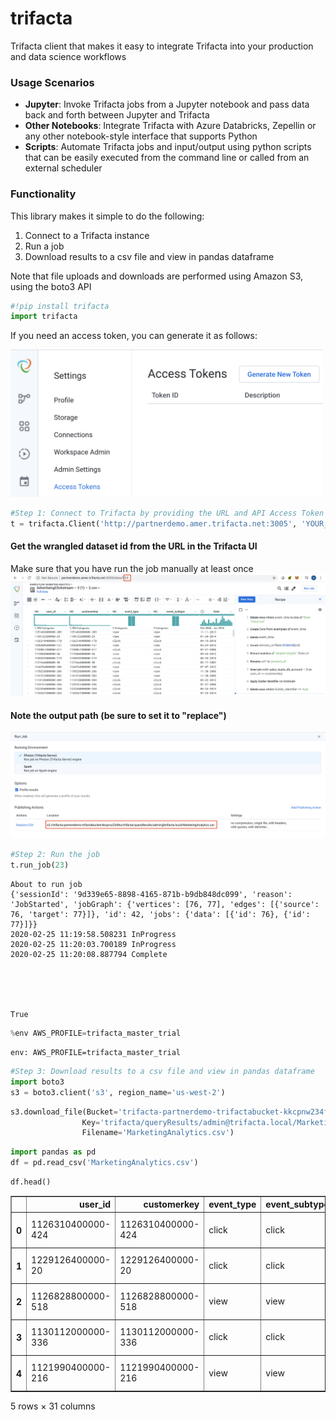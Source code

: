 
# trifacta

Trifacta client that makes it easy to integrate Trifacta into your production and data science workflows

### Usage Scenarios
- **Jupyter**: Invoke Trifacta jobs from a Jupyter notebook and pass data back and forth between Jupyter and Trifacta
- **Other Notebooks**: Integrate Trifacta with Azure Databricks, Zepellin or any other notebook-style interface that supports Python
- **Scripts**: Automate Trifacta jobs and input/output using python scripts that can be easily executed from the command line or called from an external scheduler

### Functionality
This library makes it simple to do the following:
1. Connect to a Trifacta instance
2. Run a job
3. Download results to a csv file and view in pandas dataframe

Note that file uploads and downloads are performed using Amazon S3, using the boto3 API


```python
#!pip install trifacta
import trifacta
```

If you need an access token, you can generate it as follows:

<img src="https://github.com/vbalasu/trifacta/raw/master/media/generate_token.png" width=500px />


```python
#Step 1: Connect to Trifacta by providing the URL and API Access Token
t = trifacta.Client('http://partnerdemo.amer.trifacta.net:3005', 'YOUR_ACCESS_TOKEN')
```

#### Get the wrangled dataset id from the URL in the Trifacta UI
Make sure that you have run the job manually at least once
![Edit recipe](https://github.com/vbalasu/trifacta/raw/master/media/edit_recipe.png)

#### Note the output path (be sure to set it to "replace")
![Publish settings](https://github.com/vbalasu/trifacta/raw/master/media/publish_settings.png)


```python
#Step 2: Run the job
t.run_job(23)
```

    About to run job
    {'sessionId': '9d339e65-8898-4165-871b-b9db848dc099', 'reason': 'JobStarted', 'jobGraph': {'vertices': [76, 77], 'edges': [{'source': 76, 'target': 77}]}, 'id': 42, 'jobs': {'data': [{'id': 76}, {'id': 77}]}}
    2020-02-25 11:19:58.508231 InProgress
    2020-02-25 11:20:03.700189 InProgress
    2020-02-25 11:20:08.887794 Complete





    True




```python
%env AWS_PROFILE=trifacta_master_trial
```

    env: AWS_PROFILE=trifacta_master_trial



```python
#Step 3: Download results to a csv file and view in pandas dataframe
import boto3
s3 = boto3.client('s3', region_name='us-west-2')
```


```python
s3.download_file(Bucket='trifacta-partnerdemo-trifactabucket-kkcpnw234feu',
                Key='trifacta/queryResults/admin@trifacta.local/MarketingAnalytics.csv',
                Filename='MarketingAnalytics.csv')
```


```python
import pandas as pd
df = pd.read_csv('MarketingAnalytics.csv')
```


```python
df.head()
```




<div>
<style scoped>
    .dataframe tbody tr th:only-of-type {
        vertical-align: middle;
    }

    .dataframe tbody tr th {
        vertical-align: top;
    }

    .dataframe thead th {
        text-align: right;
    }
</style>
<table border="1" class="dataframe">
  <thead>
    <tr style="text-align: right;">
      <th></th>
      <th>user_id</th>
      <th>customerkey</th>
      <th>event_type</th>
      <th>event_subtype</th>
      <th>Date</th>
      <th>advertiser_id</th>
      <th>creative_id</th>
      <th>url</th>
      <th>product_id</th>
      <th>domain_url</th>
      <th>...</th>
      <th>customeraccount_number</th>
      <th>customerphone</th>
      <th>customeraddress</th>
      <th>cusotmerstate</th>
      <th>customerzipcode</th>
      <th>customercountry</th>
      <th>socialmedia</th>
      <th>totalsale</th>
      <th>Outlier_Identifier</th>
      <th>currencykey</th>
    </tr>
  </thead>
  <tbody>
    <tr>
      <th>0</th>
      <td>1126310400000-424</td>
      <td>1126310400000-424</td>
      <td>click</td>
      <td>click</td>
      <td>10-19-2005</td>
      <td>164332</td>
      <td>543027</td>
      <td>http://zdnet.com/praesent/lectus/vestibulum/qu...</td>
      <td>1124064000000-475</td>
      <td>zdnet</td>
      <td>...</td>
      <td>310170445527596</td>
      <td>(817)718-7309</td>
      <td>156 Cozy Berry Arc</td>
      <td>CA</td>
      <td>78710</td>
      <td>USA</td>
      <td>deneleaf</td>
      <td>7004.54</td>
      <td>False</td>
      <td>1</td>
    </tr>
    <tr>
      <th>1</th>
      <td>1229126400000-20</td>
      <td>1229126400000-20</td>
      <td>click</td>
      <td>click</td>
      <td>08-17-2009</td>
      <td>164332</td>
      <td>252030</td>
      <td>http://hostgator.com/a/feugiat.js?pid=12331008...</td>
      <td>1233100800000-528</td>
      <td>hostgator</td>
      <td>...</td>
      <td>310150240507900</td>
      <td>(469)201-1812</td>
      <td>3641 Euismod Avenue</td>
      <td>CA</td>
      <td>10769</td>
      <td>USA</td>
      <td>kinphanng</td>
      <td>4853.35</td>
      <td>False</td>
      <td>1</td>
    </tr>
    <tr>
      <th>2</th>
      <td>1126828800000-518</td>
      <td>1126828800000-518</td>
      <td>view</td>
      <td>view</td>
      <td>04-05-2006</td>
      <td>164332</td>
      <td>562765</td>
      <td>http://fc2.com/convallis/duis/consequat/dui/ne...</td>
      <td>1121904000000-509</td>
      <td>fc2</td>
      <td>...</td>
      <td>310170133079761</td>
      <td>(443)585-1769</td>
      <td>Ap #543-7410 Accumsan Rd.</td>
      <td>CA</td>
      <td>92845</td>
      <td>USA</td>
      <td>waldeelbailarin</td>
      <td>6885.15</td>
      <td>False</td>
      <td>1</td>
    </tr>
    <tr>
      <th>3</th>
      <td>1130112000000-336</td>
      <td>1130112000000-336</td>
      <td>click</td>
      <td>click</td>
      <td>04-05-2006</td>
      <td>164332</td>
      <td>466942</td>
      <td>http://biblegateway.com/est/phasellus/sit/amet...</td>
      <td>1130284800000-343</td>
      <td>biblegateway</td>
      <td>...</td>
      <td>310120073380564</td>
      <td>(215)669-3055</td>
      <td>900-8123 Aliquam Av.</td>
      <td>CA</td>
      <td>85517</td>
      <td>USA</td>
      <td>charlrey</td>
      <td>2593.31</td>
      <td>False</td>
      <td>1</td>
    </tr>
    <tr>
      <th>4</th>
      <td>1121990400000-216</td>
      <td>1121990400000-216</td>
      <td>view</td>
      <td>view</td>
      <td>09-27-2005</td>
      <td>164332</td>
      <td>400316</td>
      <td>https://zdnet.com/elementum/nullam/varius/null...</td>
      <td>1108339200000-416</td>
      <td>zdnet</td>
      <td>...</td>
      <td>310160496868669</td>
      <td>301 742 1112</td>
      <td>164 Cozy Anchor Rd</td>
      <td>CA</td>
      <td>60101</td>
      <td>USA</td>
      <td>scottylago</td>
      <td>3958.25</td>
      <td>False</td>
      <td>1</td>
    </tr>
  </tbody>
</table>
<p>5 rows × 31 columns</p>
</div>


